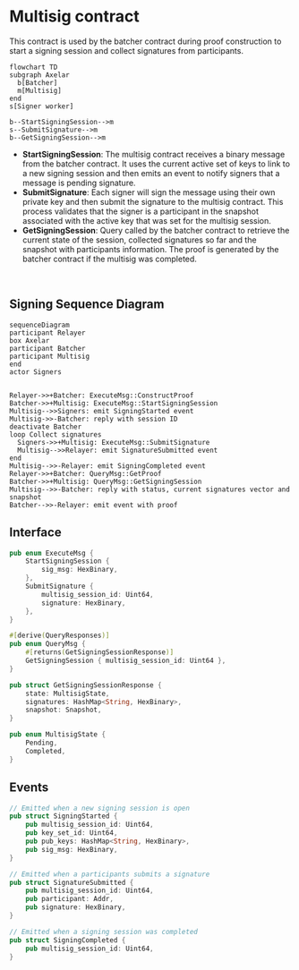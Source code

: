 # Multisig contract

This contract is used by the batcher contract during proof construction to start a signing session and collect signatures from participants.

```mermaid
flowchart TD
subgraph Axelar
  b[Batcher]
  m[Multisig]
end
s[Signer worker]

b--StartSigningSession-->m
s--SubmitSignature-->m
b--GetSigningSession-->m
```

- **StartSigningSession**: The multisig contract receives a binary message from the batcher contract. It uses the current active set of keys to link to a new signing session and then emits an event to notify signers that a message is pending signature.
- **SubmitSignature**: Each signer will sign the message using their own private key and then submit the signature to the multisig contract. This process validates that the signer is a participant in the snapshot associated with the active key that was set for the multisig session.
- **GetSigningSession**: Query called by the batcher contract to retrieve the current state of the session, collected signatures so far and the snapshot with participants information. The proof is generated by the batcher contract if the multisig was completed.

<br>

## Signing Sequence Diagram

```mermaid
sequenceDiagram
participant Relayer
box Axelar
participant Batcher
participant Multisig
end
actor Signers


Relayer->>+Batcher: ExecuteMsg::ConstructProof
Batcher->>+Multisig: ExecuteMsg::StartSigningSession
Multisig-->>Signers: emit SigningStarted event
Multisig->>-Batcher: reply with session ID
deactivate Batcher
loop Collect signatures
  Signers->>+Multisig: ExecuteMsg::SubmitSignature
  Multisig-->>Relayer: emit SignatureSubmitted event
end
Multisig-->>-Relayer: emit SigningCompleted event
Relayer->>+Batcher: QueryMsg::GetProof
Batcher->>+Multisig: QueryMsg::GetSigningSession
Multisig-->>-Batcher: reply with status, current signatures vector and snapshot
Batcher-->>-Relayer: emit event with proof

```

## Interface

```Rust
pub enum ExecuteMsg {
    StartSigningSession {
        sig_msg: HexBinary,
    },
    SubmitSignature {
        multisig_session_id: Uint64,
        signature: HexBinary,
    },
}

#[derive(QueryResponses)]
pub enum QueryMsg {
    #[returns(GetSigningSessionResponse)]
    GetSigningSession { multisig_session_id: Uint64 },
}

pub struct GetSigningSessionResponse {
    state: MultisigState,
    signatures: HashMap<String, HexBinary>,
    snapshot: Snapshot,
}

pub enum MultisigState {
    Pending,
    Completed,
}
```

## Events

```Rust
// Emitted when a new signing session is open
pub struct SigningStarted {
    pub multisig_session_id: Uint64,
    pub key_set_id: Uint64,
    pub pub_keys: HashMap<String, HexBinary>,
    pub sig_msg: HexBinary,
}

// Emitted when a participants submits a signature
pub struct SignatureSubmitted {
    pub multisig_session_id: Uint64,
    pub participant: Addr,
    pub signature: HexBinary,
}

// Emitted when a signing session was completed
pub struct SigningCompleted {
    pub multisig_session_id: Uint64,
}
```
